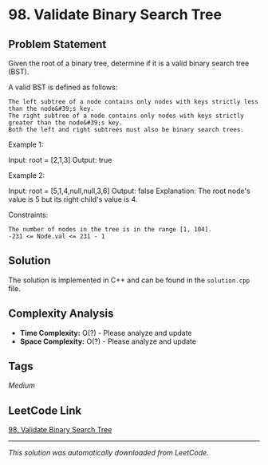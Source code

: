 # 98. Validate Binary Search Tree

## Problem Statement

Given the root of a binary tree, determine if it is a valid binary search tree (BST).

A valid BST is defined as follows:

	The left subtree of a node contains only nodes with keys strictly less than the node&#39;s key.
	The right subtree of a node contains only nodes with keys strictly greater than the node&#39;s key.
	Both the left and right subtrees must also be binary search trees.

Example 1:

Input: root = [2,1,3]
Output: true

Example 2:

Input: root = [5,1,4,null,null,3,6]
Output: false
Explanation: The root node&#39;s value is 5 but its right child&#39;s value is 4.

Constraints:

	The number of nodes in the tree is in the range [1, 104].
	-231 <= Node.val <= 231 - 1

## Solution

The solution is implemented in C++ and can be found in the `solution.cpp` file.

## Complexity Analysis

- **Time Complexity:** O(?) - Please analyze and update
- **Space Complexity:** O(?) - Please analyze and update

## Tags

*Medium*

## LeetCode Link

[98. Validate Binary Search Tree](https://leetcode.com/problems/validate-binary-search-tree/)

---

*This solution was automatically downloaded from LeetCode.*
